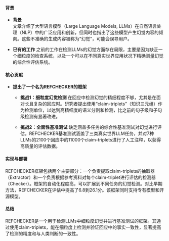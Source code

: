 #### 背景
- **背景**       
    文章介绍了大型语言模型（Large Language Models, LLMs）在自然语言处理（NLP）中的广泛应用和创新，但同时也指出了这些模型产生幻觉内容的倾向。这些不准确的生成内容被称为“幻觉”，可能会误导用户。

- **已有的工作**
    之前的工作在检测LLMs的幻觉方面存在局限，主要是因为缺乏一个细粒度的检查系统，以及一个可以在不同真实世界应用状况下精确测量幻觉的综合性评估系统。

#### 核心贡献
- **提出了一个名为REFCHECKER的框架**
    - **挑战1：细粒度幻觉检测**
        在回应中检测幻觉的精细程度不够，尤其是在面对长且复杂的回应时。研究者提出使用“claim-triplets”（知识三元组）作为检测单位，以达到高精细度的语义分割和检测，比之前的句子级和子句级检测有显著改进。

    - **挑战2：全面性基准测试**
        缺乏涵盖多任务的综合性基准测试对幻觉进行评估。REFCHECKER基准测试涵盖了三类真实世界LLM任务，并对7种LLMs的2100个回应中的11000个claim-triplets进行了人工注释，以获得高质量的评估数据。

#### 实现与部署
REFCHECKER框架包括两个主要部分：一个负责提取claim-triplets的抽取器（Extractor）和一个负责根据参考资料对每个claim-triplet进行评估的检测器（Checker）。框架的自动化程度高，可以扩展到不同任务的幻觉检测。对比早期方法，REFCHECKER在评估中提高了6.8到26.1分。该框架同时支持专有模型和开源模型。

#### 总结
REFCHECKER是一个用于检测LLMs中细粒度幻觉并进行基准测试的框架。其通过使用claim-triplets，能在细粒度上检测并验证回应中的事实一致性，显著提高了检测的精度和与人类判断的一致性。
